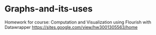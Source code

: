 # Graphs-and-its-uses
Homework for course: Computation and Visualization using Flourish with Datawrapper
https://sites.google.com/view/hw3001305563/home
